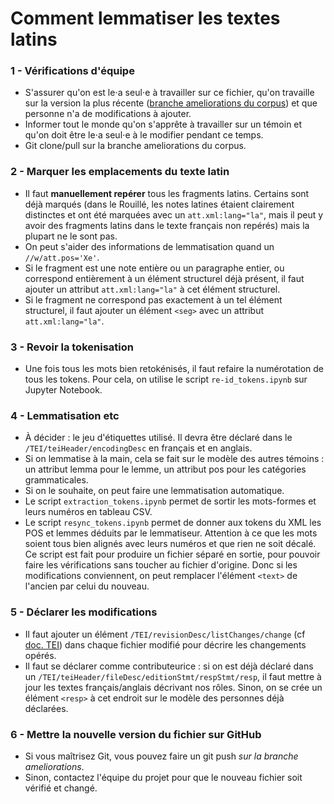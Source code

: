 # Comment lemmatiser les textes latins

### 1 - Vérifications d'équipe
* S'assurer qu'on est le⋅a seul⋅e à travailler sur ce fichier, qu'on travaille sur la version la plus récente ([branche ameliorations du corpus](https://github.com/RIN-ConDE/editions/tree/ameliorations)) et que personne n'a de modifications à ajouter.
* Informer tout le monde qu'on s'apprête à travailler sur un témoin et qu'on doit être le⋅a seul⋅e à le modifier pendant ce temps.
* Git clone/pull sur la branche ameliorations du corpus.

### 2 - Marquer les emplacements du texte latin
* Il faut **manuellement repérer** tous les fragments latins. Certains sont déjà marqués (dans le Rouillé, les notes latines étaient clairement distinctes et ont été marquées avec un `att.xml:lang="la"`, mais il peut y avoir des fragments latins dans le texte français non repérés) mais la plupart ne le sont pas.
* On peut s'aider des informations de lemmatisation quand un `//w/att.pos='Xe'`.
* Si le fragment est une note entière ou un paragraphe entier, ou correspond entièrement à un élément structurel déjà présent, il faut ajouter un attribut `att.xml:lang="la"` à cet élément structurel.
* Si le fragment ne correspond pas exactement à un tel élément structurel, il faut ajouter un élément `<seg>` avec un attribut `att.xml:lang="la"`.

### 3 - Revoir la tokenisation
* Une fois tous les mots bien retokénisés, il faut refaire la numérotation de tous les tokens. Pour cela, on utilise le script `re-id_tokens.ipynb` sur Jupyter Notebook.

### 4 - Lemmatisation etc
* À décider : le jeu d'étiquettes utilisé. Il devra être déclaré dans le `/TEI/teiHeader/encodingDesc` en français et en anglais.
* Si on lemmatise à la main, cela se fait sur le modèle des autres témoins : un attribut lemma pour le lemme, un attribut pos pour les catégories grammaticales.
* Si on le souhaite, on peut faire une lemmatisation automatique.
* Le script `extraction_tokens.ipynb` permet de sortir les mots-formes et leurs numéros en tableau CSV.
* Le script `resync_tokens.ipynb` permet de donner aux tokens du XML les POS et lemmes déduits par le lemmatiseur. Attention à ce que les mots soient tous bien alignés avec leurs numéros et que rien ne soit décalé. Ce script est fait pour produire un fichier séparé en sortie, pour pouvoir faire les vérifications sans toucher au fichier d'origine. Donc si les modifications conviennent, on peut remplacer l'élément `<text>` de l'ancien par celui du nouveau.

### 5 - Déclarer les modifications
* Il faut ajouter un élément `/TEI/revisionDesc/listChanges/change` (cf [doc. TEI](https://www.tei-c.org/release/doc/tei-p5-doc/en/html/HD.html#HD6)) dans chaque fichier modifié pour décrire les changements opérés.
* Il faut se déclarer comme contributeurice : si on est déjà déclaré dans un `/TEI/teiHeader/fileDesc/editionStmt/respStmt/resp`, il faut mettre à jour les textes français/anglais décrivant nos rôles. Sinon, on se crée un élément `<resp>` à cet endroit sur le modèle des personnes déjà déclarées.

### 6 - Mettre la nouvelle version du fichier sur GitHub
* Si vous maîtrisez Git, vous pouvez faire un git push *sur la branche ameliorations*.
* Sinon, contactez l'équipe du projet pour que le nouveau fichier soit vérifié et changé.